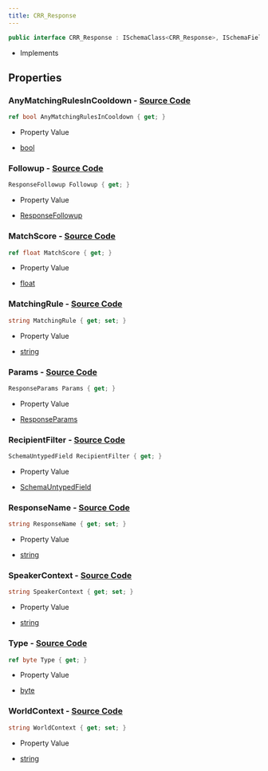 ```yaml
---
title: CRR_Response
---
```


```csharp
public interface CRR_Response : ISchemaClass<CRR_Response>, ISchemaField, ISchemaClass, INativeHandle
```

- Implements

## Properties

### **AnyMatchingRulesInCooldown** - [Source Code](https://github.com/swiftly-solution/swiftlys2/blob/main/managed/src/SwiftlyS2.Generated/Schemas/Interfaces/CRR_Response.cs#L26)

```csharp
ref bool AnyMatchingRulesInCooldown { get; }
```

- Property Value

- [bool](https://learn.microsoft.com/dotnet/api/system.boolean)

### **Followup** - [Source Code](https://github.com/swiftly-solution/swiftlys2/blob/main/managed/src/SwiftlyS2.Generated/Schemas/Interfaces/CRR_Response.cs#L32)

```csharp
ResponseFollowup Followup { get; }
```

- Property Value

- [ResponseFollowup](/docs/api/shared/schemadefinitions/responsefollowup)

### **MatchScore** - [Source Code](https://github.com/swiftly-solution/swiftlys2/blob/main/managed/src/SwiftlyS2.Generated/Schemas/Interfaces/CRR_Response.cs#L24)

```csharp
ref float MatchScore { get; }
```

- Property Value

- [float](https://learn.microsoft.com/dotnet/api/system.single)

### **MatchingRule** - [Source Code](https://github.com/swiftly-solution/swiftlys2/blob/main/managed/src/SwiftlyS2.Generated/Schemas/Interfaces/CRR_Response.cs#L20)

```csharp
string MatchingRule { get; set; }
```

- Property Value

- [string](https://learn.microsoft.com/dotnet/api/system.string)

### **Params** - [Source Code](https://github.com/swiftly-solution/swiftlys2/blob/main/managed/src/SwiftlyS2.Generated/Schemas/Interfaces/CRR_Response.cs#L22)

```csharp
ResponseParams Params { get; }
```

- Property Value

- [ResponseParams](/docs/api/shared/schemadefinitions/responseparams)

### **RecipientFilter** - [Source Code](https://github.com/swiftly-solution/swiftlys2/blob/main/managed/src/SwiftlyS2.Generated/Schemas/Interfaces/CRR_Response.cs#L35)

```csharp
SchemaUntypedField RecipientFilter { get; }
```

- Property Value

- [SchemaUntypedField](/docs/api/shared/schemas/schemauntypedfield)

### **ResponseName** - [Source Code](https://github.com/swiftly-solution/swiftlys2/blob/main/managed/src/SwiftlyS2.Generated/Schemas/Interfaces/CRR_Response.cs#L18)

```csharp
string ResponseName { get; set; }
```

- Property Value

- [string](https://learn.microsoft.com/dotnet/api/system.string)

### **SpeakerContext** - [Source Code](https://github.com/swiftly-solution/swiftlys2/blob/main/managed/src/SwiftlyS2.Generated/Schemas/Interfaces/CRR_Response.cs#L28)

```csharp
string SpeakerContext { get; set; }
```

- Property Value

- [string](https://learn.microsoft.com/dotnet/api/system.string)

### **Type** - [Source Code](https://github.com/swiftly-solution/swiftlys2/blob/main/managed/src/SwiftlyS2.Generated/Schemas/Interfaces/CRR_Response.cs#L16)

```csharp
ref byte Type { get; }
```

- Property Value

- [byte](https://learn.microsoft.com/dotnet/api/system.byte)

### **WorldContext** - [Source Code](https://github.com/swiftly-solution/swiftlys2/blob/main/managed/src/SwiftlyS2.Generated/Schemas/Interfaces/CRR_Response.cs#L30)

```csharp
string WorldContext { get; set; }
```

- Property Value

- [string](https://learn.microsoft.com/dotnet/api/system.string)

